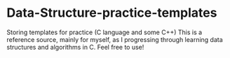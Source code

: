 # Data-Structure-practice-templates
Storing templates for practice (C language and some C++)
This is a reference source, mainly for myself, as I progressing through learning data structures and algorithms in C. Feel free to use!

